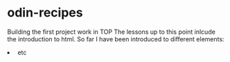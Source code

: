 # odin-recipes
Building the first project work in TOP
The lessons up to this point inlcude the introduction to html. 
So far I have been introduced to different elements: <html> <meta> <a> <li> <img>
etc
